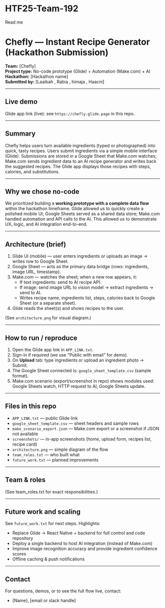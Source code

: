 # HTF25-Team-192

Read me
# Chefly — Instant Recipe Generator (Hackathon Submission)

**Team:** [Chefly]  
**Project type:** No-code prototype (Glide) + Automation (Make.com) + AI  
**Hackathon:** [Hackathon name]  
**Submitted by:** [Laaibah , Rabia , himaja , Haacni]

---

## Live demo
Glide app link (live): see `https://chefly.glide.page` in this repo.

---

## Summary
Chefly helps users turn available ingredients (typed or photographed) into quick, tasty recipes. Users submit ingredients via a simple mobile interface (Glide). Submissions are stored in a Google Sheet that Make.com watches; Make.com sends ingredient data to an AI recipe generator and writes back the suggested recipes. The Glide app displays those recipes with steps, calories, and substitutions.

---

## Why we chose no-code
We prioritized building a **working prototype with a complete data flow** within the hackathon timeframe. Glide allowed us to quickly create a polished mobile UI; Google Sheets served as a shared data store; Make.com handled automation and API calls to the AI. This allowed us to demonstrate UX, logic, and AI integration end-to-end.

---

## Architecture (brief)
1. Glide UI (mobile) — user enters ingredients or uploads an image → writes row to Google Sheet.
2. Google Sheet — acts as the primary data bridge (rows: ingredients, image URL, timestamp).
3. Make.com — watches the sheet; when a new row appears, it:
   - If text ingredients: send to AI recipe API.
   - If image: send image URL to vision model → extract ingredients → send to AI.
   - Writes recipe name, ingredients list, steps, calories back to Google Sheet (or a separate sheet).
4. Glide reads the sheet(s) and shows recipes to the user.

(See `architecture.png` for visual diagram.)

---

## How to run / reproduce
1. Open the Glide app link in `APP_LINK.txt`.
2. Sign-in if required (we use "Public with email" for demo).
3. On **Upload** tab: type ingredients or upload an ingredient photo → Submit.
4. The Google Sheet connected is: `google_sheet_template.csv` (sample format).
5. Make.com scenario (export/screenshot in repo) shows modules used: Google Sheets watch, HTTP request to AI, Google Sheets update.

---

## Files in this repo
- `APP_LINK.txt` — public Glide link
- `google_sheet_template.csv` — sheet headers and sample rows
- `make_scenario_export.json` — Make.com export or a screenshot if JSON not available
- `screenshots/` — in-app screenshots (home, upload form, recipes list, recipe card)
- `architecture.png` — simple diagram of the flow
- `team_roles.txt` — who built what
- `future_work.txt` — planned improvements

---

## Team & roles
(See team_roles.txt for exact responsibilities.)

---

## Future work and scaling
See `future_work.txt` for next steps. Highlights:
- Replace Glide → React Native + backend for full control and code repository
- Deploy a single backend to host AI integration (instead of Make.com)
- Improve image recognition accuracy and provide ingredient confidence scores
- Offline caching & push notifications

---

## Contact
For questions, demos, or to see the full flow live, contact:
- [Name], [email or slack handle]
